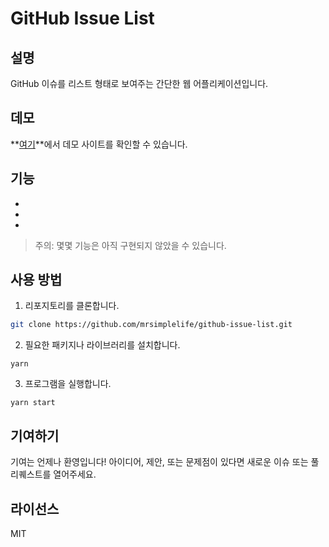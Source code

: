 # **GitHub Issue List**

## **설명**

GitHub 이슈를 리스트 형태로 보여주는 간단한 웹 어플리케이션입니다.

## **데모**

**[여기](https://github-issue-list-mrsimplelife.vercel.app/)**에서 데모 사이트를 확인할 수 있습니다.

## **기능**
-
-
-
> 주의: 몇몇 기능은 아직 구현되지 않았을 수 있습니다.

## **사용 방법**

1. 리포지토리를 클론합니다.

```bash
git clone https://github.com/mrsimplelife/github-issue-list.git
```

2. 필요한 패키지나 라이브러리를 설치합니다.

```
yarn
```

3. 프로그램을 실행합니다.

```
yarn start
```

## **기여하기**
기여는 언제나 환영입니다! 아이디어, 제안, 또는 문제점이 있다면 새로운 이슈 또는 풀 리퀘스트를 열어주세요.

## **라이선스**
MIT


